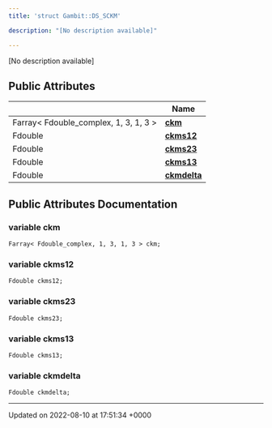 ```yaml
---
title: 'struct Gambit::DS_SCKM'

description: "[No description available]"

---
```









[No description available]

## Public Attributes

|                | Name           |
| -------------- | -------------- |
| Farray< Fdouble_complex, 1, 3, 1, 3 > | **[ckm](/documentation/code/gambit_2-2/classes/structgambit_1_1ds__sckm/#variable-ckm)**  |
| Fdouble | **[ckms12](/documentation/code/gambit_2-2/classes/structgambit_1_1ds__sckm/#variable-ckms12)**  |
| Fdouble | **[ckms23](/documentation/code/gambit_2-2/classes/structgambit_1_1ds__sckm/#variable-ckms23)**  |
| Fdouble | **[ckms13](/documentation/code/gambit_2-2/classes/structgambit_1_1ds__sckm/#variable-ckms13)**  |
| Fdouble | **[ckmdelta](/documentation/code/gambit_2-2/classes/structgambit_1_1ds__sckm/#variable-ckmdelta)**  |

## Public Attributes Documentation

### variable ckm

```
Farray< Fdouble_complex, 1, 3, 1, 3 > ckm;
```


### variable ckms12

```
Fdouble ckms12;
```


### variable ckms23

```
Fdouble ckms23;
```


### variable ckms13

```
Fdouble ckms13;
```


### variable ckmdelta

```
Fdouble ckmdelta;
```


-------------------------------

Updated on 2022-08-10 at 17:51:34 +0000